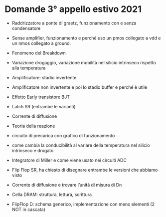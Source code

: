 # Domande 3° appello estivo 2021
- Raddrizzatore a ponte di graetz, funzionamento con e senza condensatore
- Sense amplifier, funzionamento e perché uso un pmos collegato a vdd e un nmos collegato a ground.
- Fenomeno del Breakdown
- Variazione drogaggio, variazione mobilità nel silicio intrinseco rispetto alla temperatura
- Amplificatore: stadio invertente
- Amplificatore non invertente e poi lo stadio buffer e perché è utile

- Effetto Early transistore BJT
- Latch SR (entrambe le varianti)
- Corrente di diffusione
- Teoria della reazione
- circuito di precarica con grafico di funzionamento
- come cambia la conducibilità al variare della temperatura nel silicio intrinseco e drogato 
- Integratore di Miller e come viene usato nei circuiti ADC
- Flip Flop SR, ha chiesto di disegnare entrambe le versioni che abbiamo visto
- Corrente di diffusione e trovare l’unità di misura di Dn


- Cella DRAM: struttura, lettura, scrittura
- FlipFlop D: schema generico, implementazione con meno elementi (2 NOT in cascata)